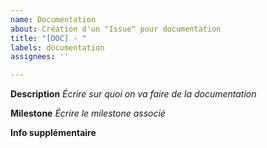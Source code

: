 ```yaml
---
name: Documentation
about: Création d'un "Issue" pour documentation
title: "[DOC] - "
labels: documentation
assignees: ''

---
```


**Description**
_Écrire sur quoi on va faire de la documentation_

**Milestone**
_Écrire le milestone associé_

**Info supplémentaire**
